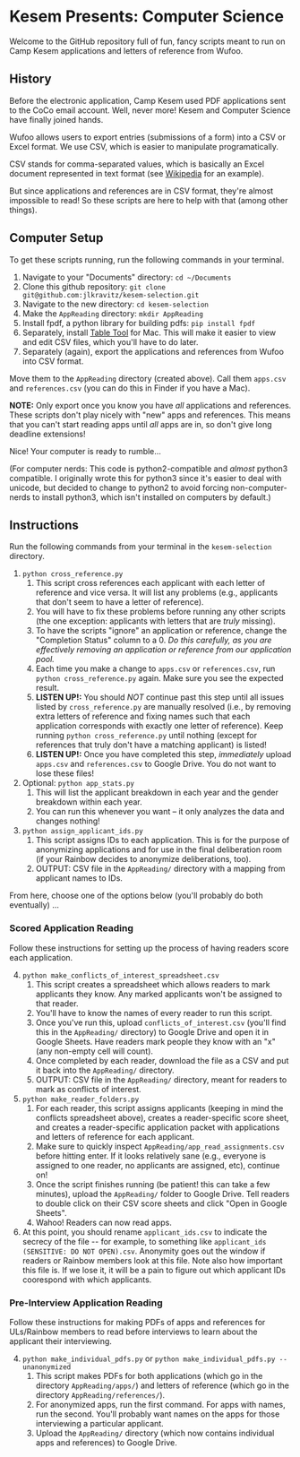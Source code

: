 # Kesem Presents: Computer Science

Welcome to the GitHub repository full of fun, fancy scripts meant to
run on Camp Kesem applications and letters of reference from Wufoo.

## History

Before the electronic application, Camp Kesem used PDF applications sent
to the CoCo email account. Well, never more! Kesem and Computer Science
have finally joined hands.

Wufoo allows users to export entries (submissions of a form) into a CSV
or Excel format. We use CSV, which is easier to manipulate programatically.

CSV stands for comma-separated values, which is basically an Excel document
represented in text format (see
[Wikipedia](https://en.wikipedia.org/wiki/Comma-separated_values#Example)
for an example).

But since applications and references are in CSV format, they're almost impossible
to read! So these scripts are here to help with that (among other things).

## Computer Setup

To get these scripts running, run the following commands in your terminal.

1. Navigate to your "Documents" directory: `cd ~/Documents`
2. Clone this github repository: `git clone git@github.com:jlkravitz/kesem-selection.git`
3. Navigate to the new directory: `cd kesem-selection`
4. Make the `AppReading` directory: `mkdir AppReading`
4. Install fpdf, a python library for building pdfs: `pip install fpdf`
5. Separately, install [Table Tool](https://itunes.apple.com/us/app/table-tool/id1122008420) for Mac.
This will make it easier to view and edit CSV files, which you'll have to do later.
6. Separately (again), export the applications and references from Wufoo into CSV format.

Move them to the `AppReading` directory (created above). Call them `apps.csv` and
`references.csv` (you can do this in Finder if you have a Mac).

**NOTE:** Only export once you know you have *all* applications and references.
These scripts don't play nicely with "new" apps and references. This means that
you can't start reading apps until *all* apps are in, so don't give long
deadline extensions!

Nice! Your computer is ready to rumble...

(For computer nerds: This code is python2-compatible and *almost* python3 compatible.
I originally wrote this for python3 since it's easier to deal with unicode, but decided
to change to python2 to avoid forcing non-computer-nerds to install python3, which isn't
installed on computers by default.)

## Instructions

Run the following commands from your terminal in the `kesem-selection` directory.

1. `python cross_reference.py`
    1. This script cross references each applicant with each letter of reference and vice
    versa. It will list any problems (e.g., applicants that don't seem to have a letter of reference).
    2. You will have to fix these problems before running any other scripts (the one exception: applicants
    with letters that are *truly* missing).
    3. To have the scripts "ignore" an application or reference, change the "Completion Status" column to a 0.
    *Do this carefully, as you are effectively removing an application or reference from our application pool.*
    4. Each time you make a change to `apps.csv` or `references.csv`, run `python cross_reference.py` again.
    Make sure you see the expected result.
    4. **LISTEN UP!:** You should *NOT* continue past this step until all issues listed by `cross_reference.py`
    are manually resolved (i.e., by removing extra letters of reference and fixing names such that
    each application corresponds with exactly one letter of reference). Keep running `python cross_reference.py`
    until nothing (except for references that truly don't have a matching applicant) is listed!
    5. **LISTEN UP!:** Once you have completed this step, *immediately* upload `apps.csv` and `references.csv`
    to Google Drive. You do not want to lose these files!
2. Optional: `python app_stats.py`
    1. This will list the applicant breakdown in each year and the gender breakdown within each year.
    2. You can run this whenever you want – it only analyzes the data and changes nothing!
3. `python assign_applicant_ids.py`
    1. This script assigns IDs to each application. This is for the purpose of anonymizing applications
    and for use in the final deliberation room (if your Rainbow decides to anonymize deliberations, too).
    2. OUTPUT: CSV file in the `AppReading/` directory with a mapping from applicant names to IDs.
    
From here, choose one of the options below (you'll probably do both eventually) ...

### Scored Application Reading

Follow these instructions for setting up the process of having readers score each application.

4. `python make_conflicts_of_interest_spreadsheet.csv`
    1. This script creates a spreadsheet which allows readers to mark applicants they know. Any marked applicants
    won't be assigned to that reader.
    2. You'll have to know the names of every reader to run this script.
    3. Once you've run this, upload `conflicts_of_interest.csv` (you'll find this in the `AppReading/`
    directory) to Google Drive and open it in Google Sheets. Have readers mark people they know with
    an "x" (any non-empty cell will count).
    4. Once completed by each reader, download the file as a CSV and put it back into the `AppReading/` directory.
    5. OUTPUT: CSV file in the `AppReading/` directory, meant for readers to mark as conflicts of interest.
5. `python make_reader_folders.py`
    1. For each reader, this script assigns applicants (keeping in mind the conflicts spreadsheet above),
    creates a reader-specific score sheet, and creates a reader-specific application packet with applications
    and letters of reference for each applicant.
    2. Make sure to quickly inspect `AppReading/app_read_assignments.csv` before hitting enter.
    If it looks relatively sane (e.g., everyone is assigned to one reader, no applicants are assigned, etc),
    continue on!
    2. Once the script finishes running (be patient! this can take a few minutes), upload the
    `AppReading/` folder to Google Drive. Tell readers to double click on their CSV score
    sheets and click "Open in Google Sheets".
    3. Wahoo! Readers can now read apps. 
6. At this point, you should rename `applicant_ids.csv` to indicate the secrecy of the file -- for example, to
something like `applicant_ids (SENSITIVE: DO NOT OPEN).csv`. Anonymity goes out the window if readers or
Rainbow members look at this file. Note also how important this file is. If we lose it, it will be a pain
to figure out which applicant IDs coorespond with which applicants.

### Pre-Interview Application Reading

Follow these instructions for making PDFs of apps and references for ULs/Rainbow members to read before interviews
to learn about the applicant their interviewing.

4. `python make_individual_pdfs.py` or `python make_individual_pdfs.py --unanonymized`
    1. This script makes PDFs for both applications (which go in the directory `AppReading/apps/`) and letters of
    reference (which go in the directory `AppReading/references/`).
    2. For anonymized apps, run the first command. For apps with names, run the second. You'll probably want
    names on the apps for those interviewing a particular applicant.
    2. Upload the `AppReading/` directory (which now contains individual apps and references) to Google Drive.
